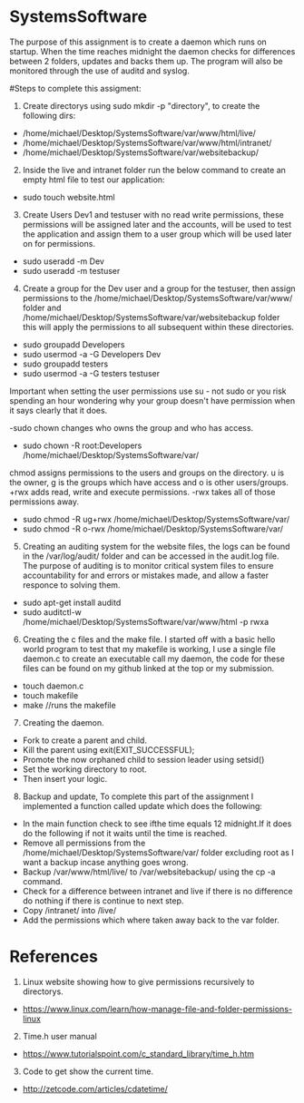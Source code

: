 # SystemsSoftware
The purpose of this assignment is to create a daemon which runs on startup. When the time reaches midnight the daemon checks for differences between 2 folders, updates and backs them up. The program will also be monitored through the use of auditd and syslog.


#Steps to complete this assigment:

1. Create directorys using sudo mkdir -p "directory", to create the following dirs: 
- /home/michael/Desktop/SystemsSoftware/var/www/html/live/ 
- /home/michael/Desktop/SystemsSoftware/var/www/html/intranet/ 
- /home/michael/Desktop/SystemsSoftware/var/websitebackup/

2. Inside the live and intranet folder run the below command to create an empty html file to test our application: 
- sudo touch website.html


3. Create Users Dev1 and testuser with no read write permissions, these permissions will be assigned later and the accounts, will be used to test the application and assign them to a user group which will be used later on for permissions.

- sudo useradd -m Dev
- sudo useradd -m testuser

4. Create a group for the Dev user and a group for the testuser, then assign permissions to the /home/michael/Desktop/SystemsSoftware/var/www/ folder and /home/michael/Desktop/SystemsSoftware/var/websitebackup folder this will apply the permissions to all subsequent within these directories.

- sudo groupadd Developers
- sudo usermod -a -G Developers Dev
- sudo groupadd testers
- sudo usermod -a -G testers testuser

Important when setting the user permissions use su - not sudo or you risk spending an hour wondering why your group doesn't have permission when it says clearly that it does.

-sudo chown changes who owns the group and who has access.
- sudo chown -R root:Developers /home/michael/Desktop/SystemsSoftware/var/

chmod assigns permissions to the users and groups on the directory. u is the owner, g is the groups which have access and o is other users/groups. +rwx adds read, write and execute permissions. -rwx takes all of those permissions away.
- sudo chmod -R ug+rwx /home/michael/Desktop/SystemsSoftware/var/
- sudo chmod -R o-rwx /home/michael/Desktop/SystemsSoftware/var/

5. Creating an auditing system for the website files, the logs can be found in the /var/log/audit/ folder and can be accessed in the audit.log file. The purpose of auditing is to monitor critical system files to ensure accountability for and errors or mistakes made, and allow a faster responce to solving them.

- sudo apt-get install auditd
- sudo auditctl-w /home/michael/Desktop/SystemsSoftware/var/www/html -p rwxa

6. Creating the c files and the make file. I started off with a basic hello world program to test that my makefile is working, I use a single file daemon.c to create an executable call my daemon, the code for these files can be found on my github linked at the top or my submission.

- touch daemon.c
- touch makefile
- make //runs the makefile

7. Creating the daemon.

- Fork to create a parent and child.
- Kill the parent using exit(EXIT_SUCCESSFUL);
- Promote the now orphaned child to session leader using setsid()
- Set the working directory to root.
- Then insert your logic.

8. Backup and update, To complete this part of the assignment I implemented a function called update which does the following:

- In the main function check to see ifthe time equals 12 midnight.If it does do the following if not it waits until the time is reached.
- Remove all permissions from the /home/michael/Desktop/SystemsSoftware/var/ folder excluding root as I want a backup incase anything goes wrong.
- Backup /var/www/html/live/ to /var/websitebackup/ using the cp -a command.
- Check for a difference between intranet and live if there is no difference do nothing if there is continue to next step.
- Copy /intranet/ into /live/
- Add the permissions which where taken away back to the var folder. 

# References

1. Linux website showing how to give permissions recursively to directorys. 
- https://www.linux.com/learn/how-manage-file-and-folder-permissions-linux

2. Time.h user manual
- https://www.tutorialspoint.com/c_standard_library/time_h.htm

3. Code to get show the current time.
- http://zetcode.com/articles/cdatetime/



